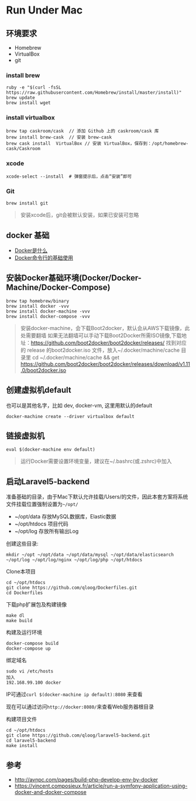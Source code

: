 # Run Under Mac

## 环境要求

- Homebrew
- VirtualBox
- git

### install brew

```
ruby -e "$(curl -fsSL https://raw.githubusercontent.com/Homebrew/install/master/install)"
brew update
brew install wget
```

### install virtualbox

```
brew tap caskroom/cask  // 添加 Github 上的 caskroom/cask 库
brew install brew-cask  // 安装 brew-cask
brew cask install  VirtualBox // 安装 VirtualBox，保存到：/opt/homebrew-cask/Caskroom
```

### xcode

```
xcode-select --install  # 弹窗提示后，点击“安装”即可
```

### Git

```
brew install git
```
> 安装xcode后，git会被默认安装，如果已安装可忽略

## docker 基础

 * [Docker是什么](https://www.docker.com/whatisdocker/)
 * [Docker命令行的基础使用](https://docs.docker.com/userguide/)

## 安装Docker基础环境(Docker/Docker-Machine/Docker-Compose)

```
brew tap homebrew/binary
brew install docker -vvv
brew install docker-machine -vvv
brew install docker-compose -vvv
```

> 安装docker-machine，会下载Boot2docker，默认会从AWS下载镜像，此处需要翻墙
> 如果无法翻墙可以手动下载Boot2Docker所需ISO镜像,下载地址：https://github.com/boot2docker/boot2docker/releases/
> 找到对应的 release 的boot2docker.iso 文件，放入~/.docker/machine/cache 目录里
> cd ~/.docker/machine/cache  && get https://github.com/boot2docker/boot2docker/releases/download/v1.11.0/boot2docker.iso

## 创建虚拟机default

也可以是其他名字，比如 dev, docker-vm, 这里用默认的default

```
docker-machine create --driver virtualbox default
```

## 链接虚拟机

```
eval $(docker-machine env default)
```
> 运行Docker需要设置环境变量，建议在~/.bashrc(或.zshrc)中加入


## 启动Laravel5-backend

准备基础的目录，由于Mac下默认允许挂载/Users/的文件，因此本套方案将系统文件挂载位置强制设置为`~/opt/`

- ~/opt/data   存放MySQL数据库，Elastic数据
- ~/opt/htdocs 项目代码
- ~/opt/log    存放所有输出Log

创建这些目录:

```
mkdir ~/opt ~/opt/data ~/opt/data/mysql ~/opt/data/elasticsearch ~/opt/log ~/opt/log/nginx ~/opt/log/php ~/opt/htdocs
```

Clone本项目

```
cd ~/opt/htdocs
git clone https://github.com/qloog/Dockerfiles.git
cd Dockerfiles
```

下载php扩展包及构建镜像

```
make dl
make build
```

构建及运行环境

```
docker-compose build
docker-compose up
```

绑定域名

```
sudo vi /etc/hosts
加入
192.168.99.100 docker
```
IP可通过`curl $(docker-machine ip default):8080` 来查看

现在可以通过访问`http://docker:8080/`来查看Web服务器根目录


构建项目文件

```
cd ~/opt/htdocs
git clone https://github.com/qloog/laravel5-backend.git
cd laravel5-backend
make install
```

## 参考

 * http://avnpc.com/pages/build-php-develop-env-by-docker
 * https://vincent.composieux.fr/article/run-a-symfony-application-using-docker-and-docker-compose
